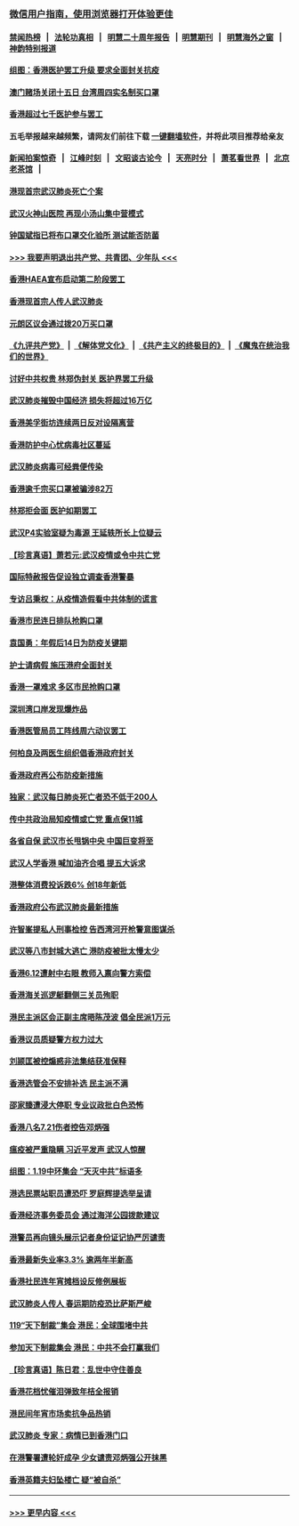 ### [微信用户指南，使用浏览器打开体验更佳](https://github.com/gfw-breaker/banned-news1/blob/master/indexes/wechat-guide.md?t=0)
#### [禁闻热榜](热点新闻.md?t=0)  &nbsp;&nbsp;|&nbsp;&nbsp; [法轮功真相](https://github.com/gfw-breaker/truth/blob/master/README.md?t=0) &nbsp;&nbsp;|&nbsp;&nbsp; [明慧二十周年报告](https://github.com/gfw-breaker/mh-reports/blob/master/README.md?t=0) &nbsp;&nbsp;|&nbsp;&nbsp;[明慧期刊](https://github.com/gfw-breaker/mh-qikan) &nbsp;&nbsp;|&nbsp;&nbsp; [明慧海外之窗](https://github.com/gfw-breaker/mh-news/blob/master/README.md?t=0) &nbsp;&nbsp;|&nbsp;&nbsp; [神韵特别报道](https://github.com/gfw-breaker/mh-news/blob/master/shenyun.md?t=0)
#### [组图：香港医护罢工升级 要求全面封关抗疫](../pages/nsc415/n11844107.md?t=02051444) 
#### [澳门赌场关闭十五日 台湾周四实名制买口罩](../pages/nsc415/n11845083.md?t=02051444) 
#### [香港超过七千医护参与罢工](../pages/nsc415/n11845051.md?t=02051444) 
#### 五毛举报越来越频繁，请网友们前往下载 [一键翻墙软件](https://github.com/gfw-breaker/ssr-accounts)，并将此项目推荐给亲友
#### [新闻拍案惊奇](https://github.com/gfw-breaker/banned-news1/blob/master/pages/link4.md) &nbsp;&nbsp;|&nbsp;&nbsp; [江峰时刻](https://github.com/gfw-breaker/banned-news1/blob/master/pages/link4.md) &nbsp;&nbsp;|&nbsp;&nbsp; [文昭谈古论今](https://github.com/gfw-breaker/banned-news1/blob/master/pages/link4.md) &nbsp;&nbsp;|&nbsp;&nbsp; [天亮时分](https://github.com/gfw-breaker/banned-news1/blob/master/pages/link4.md) &nbsp;&nbsp;|&nbsp;&nbsp; [萧茗看世界](https://github.com/gfw-breaker/banned-news1/blob/master/pages/link4.md) &nbsp;&nbsp;|&nbsp;&nbsp; [北京老茶馆](https://github.com/gfw-breaker/banned-news1/blob/master/pages/link4.md) &nbsp;&nbsp;|&nbsp;&nbsp; 
#### [港现首宗武汉肺炎死亡个案](../pages/nsc415/n11844998.md?t=02051444) 
#### [武汉火神山医院 再现小汤山集中营模式](../pages/nsc415/n11844763.md?t=02051444) 
#### [钟国斌指已将布口罩交化验所 测试能否防菌](../pages/nsc415/n11842783.md?t=02051444) 
#### [>>> 我要声明退出共产党、共青团、少年队 <<<](https://github.com/begood0513/goodnews/blob/master/quit/letter.md) 
#### [香港HAEA宣布启动第二阶段罢工](../pages/nsc415/n11842723.md?t=02051444) 
#### [香港现首宗人传人武汉肺炎](../pages/nsc415/n11842766.md?t=02051444) 
#### [元朗区议会通过拨20万买口罩](../pages/nsc415/n11842754.md?t=02051444) 
#### [《九评共产党》](https://github.com/begood0513/9ping.md/blob/master/README.md) &nbsp;|&nbsp; [《解体党文化》](../../../../jtdwh.md/blob/master/README.md)  &nbsp;|&nbsp; [《共产主义的终极目的》](../../../../gczydzjmd.md/blob/master/README.md) &nbsp;|&nbsp; [《魔鬼在统治我们的世界》](../../../../mgztzwmdsj.md/blob/master/README.md) 
#### [讨好中共权贵 林郑伪封关 医护界罢工升级](../pages/nsc415/n11842359.md?t=02051444) 
#### [武汉肺炎摧毁中国经济 损失将超过16万亿](../pages/nsc415/n11839723.md?t=02051444) 
#### [香港美孚街坊连续两日反对设隔离营](../pages/nsc415/n11839962.md?t=02051444) 
#### [香港防护中心忧病毒社区蔓延](../pages/nsc415/n11839933.md?t=02051444) 
#### [武汉肺炎病毒可经粪便传染](../pages/nsc415/n11839939.md?t=02051444) 
#### [香港逾千宗买口罩被骗涉82万](../pages/nsc415/n11839914.md?t=02051444) 
#### [林郑拒会面 医护如期罢工](../pages/nsc415/n11839892.md?t=02051444) 
#### [武汉P4实验室疑为毒源 王延轶所长上位疑云](../pages/nsc415/n11835543.md?t=02051444) 
#### [【珍言真语】萧若元:武汉疫情或令中共亡党](../pages/nsc415/n11829394.md?t=02051444) 
#### [国际特赦报告促设独立调查香港警暴](../pages/nsc415/n11833845.md?t=02051444) 
#### [专访吕秉权：从疫情造假看中共体制的谎言](../pages/nsc415/n11833813.md?t=02051444) 
#### [香港市民连日排队抢购口罩](../pages/nsc415/n11833794.md?t=02051444) 
#### [袁国勇：年假后14日为防疫关键期](../pages/nsc415/n11831088.md?t=02051444) 
#### [护士请病假 施压港府全面封关](../pages/nsc415/n11831030.md?t=02051444) 
#### [香港一罩难求 多区市民抢购口罩](../pages/nsc415/n11831002.md?t=02051444) 
#### [深圳湾口岸发现爆炸品](../pages/nsc415/n11828802.md?t=02051444) 
#### [香港医管局员工阵线周六动议罢工](../pages/nsc415/n11828762.md?t=02051444) 
#### [何柏良及两医生组织倡香港政府封关](../pages/nsc415/n11828749.md?t=02051444) 
#### [香港政府再公布防疫新措施](../pages/nsc415/n11828716.md?t=02051444) 
#### [独家：武汉每日肺炎死亡者恐不低于200人](../pages/nsc415/n11828240.md?t=02051444) 
#### [传中共政治局知疫情或亡党 重点保11城](../pages/nsc415/n11828145.md?t=02051444) 
#### [各省自保 武汉市长甩锅中央 中国巨变将至](../pages/nsc415/n11828021.md?t=02051444) 
#### [武汉人学香港 喊加油齐合唱 提五大诉求](../pages/nsc415/n11827046.md?t=02051444) 
#### [港整体消费投诉跌6% 创18年新低](../pages/nsc415/n11817280.md?t=02051444) 
#### [香港政府公布武汉肺炎最新措施](../pages/nsc415/n11817152.md?t=02051444) 
#### [许智峯提私人刑事检控 告西湾河开枪警意图谋杀](../pages/nsc415/n11817132.md?t=02051444) 
#### [武汉等八市封城大逃亡 港防疫被批太慢太少](../pages/nsc415/n11817058.md?t=02051444) 
#### [香港6.12遭射中右眼 教师入禀向警方索偿](../pages/nsc415/n11814678.md?t=02051444) 
#### [香港海关巡逻艇翻侧三关员殉职](../pages/nsc415/n11814604.md?t=02051444) 
#### [港民主派区会正副主席晤陈茂波 倡全民派1万元](../pages/nsc415/n11814582.md?t=02051444) 
#### [香港议员质疑警方权力过大](../pages/nsc415/n11814560.md?t=02051444) 
#### [刘颕匡被控煽惑非法集结获准保释](../pages/nsc415/n11811727.md?t=02051444) 
#### [香港选管会不安排补选 民主派不满](../pages/nsc415/n11811691.md?t=02051444) 
#### [邵家臻遭浸大停职 专业议政批白色恐怖](../pages/nsc415/n11811670.md?t=02051444) 
#### [香港八名7.21伤者控告邓炳强](../pages/nsc415/n11811623.md?t=02051444) 
#### [瘟疫被严重隐瞒 习近平发声 武汉人惊醒](../pages/nsc415/n11811186.md?t=02051444) 
#### [组图：1.19中环集会 “天灭中共”标语多](../pages/nsc415/n11809514.md?t=02051444) 
#### [港选民票站职员遭恐吓 罗庭辉提选举呈请](../pages/nsc415/n11808914.md?t=02051444) 
#### [香港经济事务委员会 通过海洋公园拨款建议](../pages/nsc415/n11808906.md?t=02051444) 
#### [港警员再向镜头展示记者身份证记协严厉谴责](../pages/nsc415/n11808888.md?t=02051444) 
#### [香港最新失业率3.3% 逾两年半新高](../pages/nsc415/n11808887.md?t=02051444) 
#### [香港社民连年宵摊档设反修例展板](../pages/nsc415/n11808857.md?t=02051444) 
#### [武汉肺炎人传人 春运期防疫恐比萨斯严峻](../pages/nsc415/n11808739.md?t=02051444) 
#### [119“天下制裁”集会 港民：全球围堵中共](../pages/nsc415/n11806318.md?t=02051444) 
#### [参加天下制裁集会 港民：中共不会打赢我们](../pages/nsc415/n11806596.md?t=02051444) 
#### [【珍言真语】陈日君：乱世中守住善良](../pages/nsc415/n11806247.md?t=02051444) 
#### [香港花档忧催泪弹致年桔全报销](../pages/nsc415/n11806130.md?t=02051444) 
#### [港民间年宵市场卖抗争品热销](../pages/nsc415/n11806073.md?t=02051444) 
#### [武汉肺炎 专家：病情已到香港门口](../pages/nsc415/n11806020.md?t=02051444) 
#### [在港警署遭轮奸成孕 少女谴责邓炳强公开抹黑](../pages/nsc415/n11805981.md?t=02051444) 
#### [香港英籍夫妇坠楼亡 疑“被自杀”](../pages/nsc415/n11805937.md?t=02051444) 

----
#### [ >>> 更早内容 <<< ](../indexes/nsc415-earlier.md)
